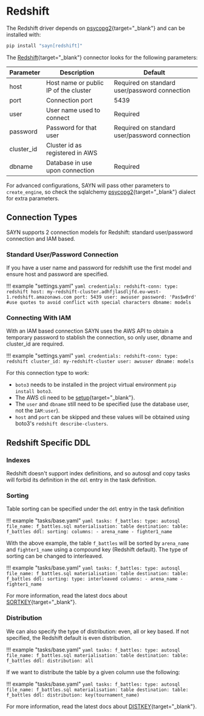 # Redshift

The Redshift driver depends on [psycopg2](https://www.psycopg.org){target="\_blank"} and can be
installed with:

```bash
pip install "sayn[redshift]"
```

The [Redshift](https://aws.amazon.com/redshift/){target="\_blank"} connector looks for the following parameters:

Parameter  | Description                           | Default
---------  | ------------------------------------- | ---------------------------------------------
host       | Host name or public IP of the cluster | Required on standard user/password connection
port       | Connection port                       | 5439
user       | User name used to connect             | Required
password   | Password for that user                | Required on standard user/password connection
cluster_id | Cluster id as registered in AWS       |
dbname     | Database in use upon connection       | Required

For advanced configurations, SAYN will pass other parameters to `create_engine`, so check the
sqlalchemy [psycopg2](https://docs.sqlalchemy.org/en/13/dialects/postgresql.html#module-sqlalchemy.dialects.postgresql.psycopg2){target="\_blank"}
dialect for extra parameters.

## Connection Types

SAYN supports 2 connection models for Redshift: standard user/password connection and IAM based.

### Standard User/Password Connection

If you have a user name and password for redshift use the first model and ensure host and password
are specified.

!!! example "settings.yaml"
    ```yaml
    credentials:
      redshift-conn:
        type: redshift
        host: my-redshift-cluster.adhfjlasdljfd.eu-west-1.redshift.amazonaws.com
        port: 5439
        user: awsuser
        password: 'Pas$w0rd' #use quotes to avoid conflict with special characters
        dbname: models
    ```

### Connecting With IAM

With an IAM based connection SAYN uses the AWS API to obtain a temporary password to stablish the
connection, so only user, dbname and cluster_id are required.

!!! example "settings.yaml"
    ```yaml
    credentials:
      redshift-conn:
        type: redshift
        cluster_id: my-redshift-cluster
        user: awsuser
        dbname: models
    ```

For this connection type to work:

* `boto3` needs to be installed in the project virtual environment `pip install boto3`.
* The AWS cli need to be [setup](https://boto3.amazonaws.com/v1/documentation/api/latest/guide/quickstart.html#configuration){target="\_blank"}.
* The `user` and `dbname` still need to be specified (use the database user, not the `IAM:user`).
* `host` and `port` can be skipped and these values will be obtained using boto3's `redshift describe-clusters`.

## Redshift Specific DDL

### Indexes

Redshift doesn't support index definitions, and so autosql and copy tasks will forbid its definition
in the `ddl` entry in the task definition.

### Sorting

Table sorting can be specified under the `ddl` entry in the task definition

!!! example "tasks/base.yaml"
    ```yaml
    tasks:
      f_battles:
        type: autosql
        file_name: f_battles.sql
        materialisation: table
        destination:
          table: f_battles
        ddl:
          sorting:
            columns:
              - arena_name
              - fighter1_name
    ```

With the above example, the table `f_battles` will be sorted by `arena_name` and `fighter1_name`
using a compound key (Redshift default). The type of sorting can be changed to interleaved.

!!! example "tasks/base.yaml"
    ```yaml
    tasks:
      f_battles:
        type: autosql
        file_name: f_battles.sql
        materialisation: table
        destination:
          table: f_battles
        ddl:
          sorting:
            type: interleaved
            columns:
              - arena_name
              - fighter1_name
    ```

For more information, read the latest docs about [SORTKEY](https://docs.aws.amazon.com/redshift/latest/dg/r_CREATE_TABLE_NEW.html){target="\_blank"}.

### Distribution

We can also specify the type of distribution: even, all or key based. If not specified, the Redshift default is even distribution.

!!! example "tasks/base.yaml"
    ```yaml
    tasks:
      f_battles:
        type: autosql
        file_name: f_battles.sql
        materialisation: table
        destination:
          table: f_battles
        ddl:
          distribution: all
    ```

If we want to distribute the table by a given column use the following:

!!! example "tasks/base.yaml"
    ```yaml
    tasks:
      f_battles:
        type: autosql
        file_name: f_battles.sql
        materialisation: table
        destination:
          table: f_battles
        ddl:
          distribution: key(tournament_name)
    ```

For more information, read the latest docs about
[DISTKEY](https://docs.aws.amazon.com/redshift/latest/dg/r_CREATE_TABLE_NEW.html){target="\_blank"}.
